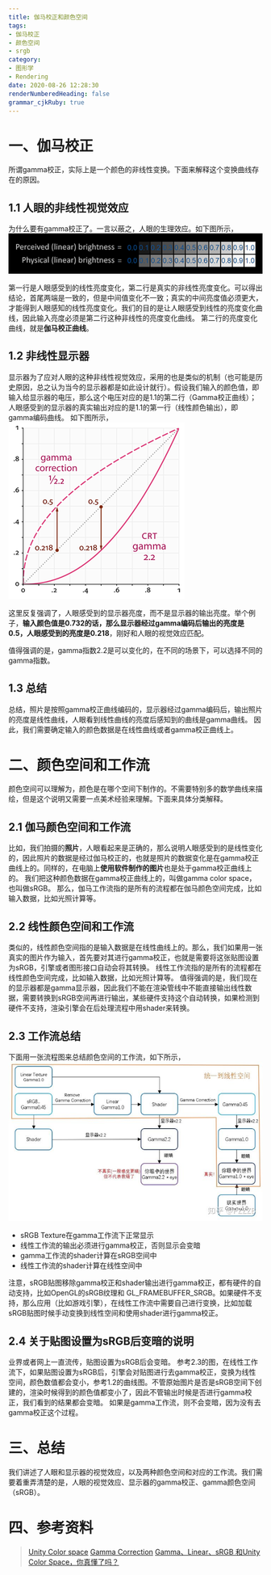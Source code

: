 ```yaml
---
title: 伽马校正和颜色空间
tags: 
- 伽马校正
- 颜色空间
- srgb
category: 
- 图形学
- Rendering
date: 2020-08-26 12:28:30
renderNumberedHeading: false
grammar_cjkRuby: true
---
```


# 一、伽马校正
所谓gamma校正，实际上是一个颜色的非线性变换。下面来解释这个变换曲线存在的原因。

## 1.1 人眼的非线性视觉效应
为什么要有gamma校正了。一言以蔽之，人眼的生理效应。如下图所示，
![](https://raw.githubusercontent.com/xpc-yx/markdown_img/master/小书匠/gamma_correction_brightness.png)

第一行是人眼感受到的线性亮度变化，第二行是真实的非线性亮度变化。可以得出结论，首尾两端是一致的，但是中间值变化不一致；真实的中间亮度值必须更大，才能得到人眼感知的线性亮度变化。我们的目的是让人眼感受到线性的亮度变化曲线，因此输入亮度必须是第二行这种非线性的亮度变化曲线。
第二行的亮度变化曲线，就是**伽马校正曲线**。

## 1.2 非线性显示器
显示器为了应对人眼的这种非线性视觉效应，采用的也是类似的机制（也可能是历史原因，总之认为当今的显示器都是如此设计就行）。假设我们输入的颜色值，即输入给显示器的电压，那么这个电压对应的是1.1的第二行（Gamma校正曲线）；人眼感受到的显示器的真实输出对应的是1.1的第一行（线性颜色输出），即gamma编码曲线。
如下图所示，
![](https://raw.githubusercontent.com/xpc-yx/markdown_img/master/小书匠/gamma_correction_gamma_curves.png)
 
这里反复强调了，人眼感受到的显示器亮度，而不是显示器的输出亮度。举个例子，**输入颜色值是0.732的话，那么显示器经过gamma编码后输出的亮度是0.5，人眼感受到的亮度是0.218**，刚好和人眼的视觉效应匹配。

值得强调的是，gamma指数2.2是可以变化的，在不同的场景下，可以选择不同的gamma指数。

## 1.3 总结
总结，照片是按照gamma校正曲线编码的，显示器经过gamma编码后，输出照片的亮度是线性曲线，人眼看到线性曲线的亮度后感知到的曲线是gamma曲线。
因此，我们需要确定输入的颜色数据是在线性曲线或者gamma校正曲线上。

# 二、颜色空间和工作流
颜色空间可以理解为，颜色是在哪个空间下制作的。不需要特别多的数学曲线来描绘，但是这个说明又需要一点美术经验来理解。下面来具体分类解释。

## 2.1 伽马颜色空间和工作流
比如，我们拍摄的**照片**，人眼看起来是正确的，那么说明人眼感受到的是线性变化的，因此照片的数据是经过伽马校正的，也就是照片的数据变化是在gamma校正曲线上的。同样的，在电脑上**使用软件制作的图片**也是处于gamma校正曲线上的。
我们把这种颜色数据在gamma校正曲线上的，叫做gamma color space，也叫做sRGB。
那么，伽马工作流指的是所有的流程都在伽马颜色空间完成，比如输入数据，比如光照计算等。

## 2.2 线性颜色空间和工作流
类似的，线性颜色空间指的是输入数据是在线性曲线上的。那么，我们如果用一张真实的图片作为输入，首先要对其进行gamma校正，也就是需要将这张贴图设置为sRGB，引擎或者图形接口自动会将其转换。
线性工作流指的是所有的流程都在线性颜色空间完成，比如输入数据，比如光照计算等。
值得强调的是，我们现在的显示器都是gamma显示器，因此我们不能在渲染管线中不能直接输出线性数据，需要转换到sRGB空间再进行输出，某些硬件支持这个自动转换，如果检测到硬件不支持，渲染引擎会在后处理流程中用shader来转换。

## 2.3 工作流总结
下面用一张流程图来总结颜色空间的工作流，如下所示，
![](https://raw.githubusercontent.com/xpc-yx/markdown_img/master/小书匠/颜色空间工作流.jpg)

 - sRGB Texture在gamma工作流下正常显示
 - 线性工作流的输出必须进行gamma校正，否则显示会变暗
 - gamma工作流的shader计算在sRGB空间中
 - 线性工作流的shader计算在线性空间中

注意，sRGB贴图移除gamma校正和shader输出进行gamma校正，都有硬件的自动支持，比如OpenGL的sRGB纹理和 GL_FRAMEBUFFER_SRGB。如果硬件不支持，那么应用（比如游戏引擎），在线性工作流中需要自己进行变换，比如加载sRGB贴图时候手动变换到线性空间和使用shader进行gamma校正。

## 2.4 关于贴图设置为sRGB后变暗的说明
业界或者网上一直流传，贴图设置为sRGB后会变暗。
参考2.3的图，在线性工作流下，如果贴图设置为sRGB后，引擎会对贴图进行去gamma校正，变换为线性空间，颜色数值都会变小，参考1.2的曲线图。不管原始图片是否是sRGB空间下创建的，渲染时候得到的颜色值都变小了，因此不管输出时候是否进行gamma校正，我们看到的结果都会变暗。
如果是gamma工作流，则不会变暗，因为没有去gamma校正这个过程。

# 三、总结
我们讲述了人眼和显示器的视觉效应，以及两种颜色空间和对应的工作流。我们需要着重弄清楚的是，人眼的视觉效应、显示器的gamma校正、gamma颜色空间（sRGB）。

# 四、参考资料

> [Unity Color space](https://docs.unity.cn/2019.4/Documentation/Manual/LinearLighting.html)
> [Gamma Correction](https://learnopengl.com/Advanced-Lighting/Gamma-Correction)
> [Gamma、Linear、sRGB 和Unity Color Space，你真懂了吗？](https://zhuanlan.zhihu.com/p/66558476)
